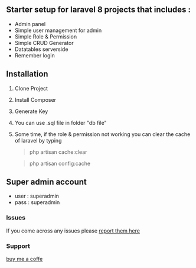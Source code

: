 
## Starter setup for laravel 8 projects that includes :
- Admin panel
- Simple user management for admin
- Simple Role & Permission
- Simple CRUD Generator
- Datatables serverside
- Remember login

## Installation
1. Clone Project
2. Install Composer
3. Generate Key
4. You can use .sql file in folder "db file"
5. Some time, if the role & permission not working you can clear the cache of laravel by typing 
	>php artisan cache:clear
	
	>php artisan config:cache

## Super admin account
- user : superadmin
- pass : superadmin

### Issues
If you come across any issues please  [report them here](https://github.com/devsatrio/dboilerlaravel/issues)


### Support
[buy me a coffe](https://saweria.co/devasatrio)
